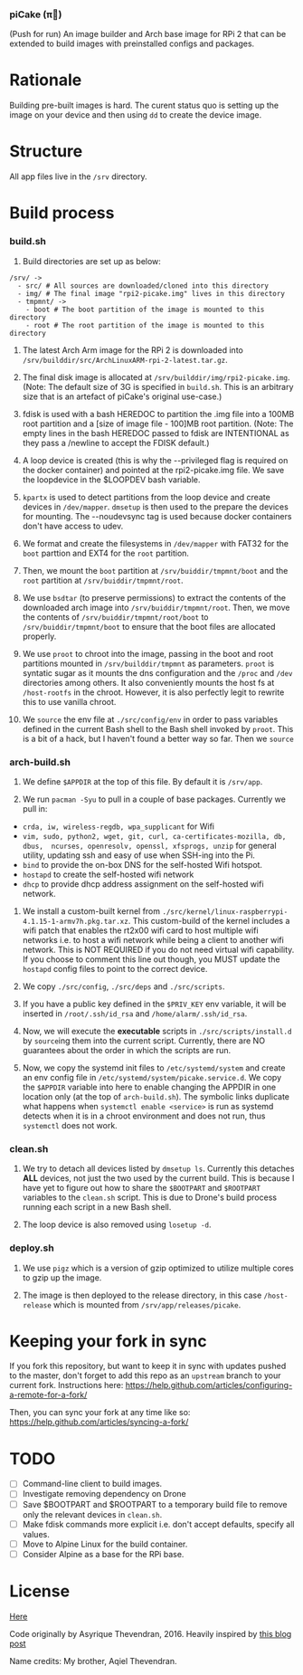 ### piCake (π:cake:)
(Push for run)
An image builder and Arch base image for RPi 2 that can be extended to build images with preinstalled configs and packages.

# Rationale
Building pre-built images is hard. The curent status quo is setting up the image on your device and then using `dd` to create the device image.

# Structure
All app files live in the `/srv` directory.

# Build process
### build.sh
1. Build directories are set up as below:
```
/srv/ ->
  - src/ # All sources are downloaded/cloned into this directory
  - img/ # The final image "rpi2-picake.img" lives in this directory
  - tmpmnt/ ->
    - boot # The boot partition of the image is mounted to this directory
    - root # The root partition of the image is mounted to this directory
```
1. The latest Arch Arm image for the RPi 2 is downloaded into `/srv/builddir/src/ArchLinuxARM-rpi-2-latest.tar.gz`.

1. The final disk image is allocated at `/srv/builddir/img/rpi2-picake.img`. (Note: The default size of 3G is specified in `build.sh`. This is an arbitrary size that is an artefact of piCake's original use-case.)

1. fdisk is used with a bash HEREDOC to partition the .img file into a 100MB root partition and a [size of image file - 100]MB root partition.
(Note: The empty lines in the bash HEREDOC passed to fdisk are INTENTIONAL as they pass a /newline to accept the FDISK default.)

1. A loop device is created (this is why the --privileged flag is required on the docker container) and pointed at the rpi2-picake.img file. We save the loopdevice in the $LOOPDEV bash variable.

1. `kpartx` is used to detect partitions from the loop device and create devices in `/dev/mapper`. `dmsetup` is then used to the prepare the devices for mounting. The --noudevsync tag is used because docker containers don't have access to udev.

1. We format and create the filesystems in `/dev/mapper` with FAT32 for the `boot` parttion and EXT4 for the `root` partition.

1. Then, we mount the `boot` partition at `/srv/buiddir/tmpmnt/boot` and the `root` partition at `/srv/buiddir/tmpmnt/root`.

1. We use `bsdtar` (to preserve permissions) to extract the contents of the downloaded arch image into `/srv/buiddir/tmpmnt/root`. Then,  we move the contents of `/srv/buiddir/tmpmnt/root/boot` to `/srv/buiddir/tmpmnt/boot` to ensure that the boot files are allocated properly.

1. We use `proot` to chroot into the image, passing in the boot and root partitions mounted in `/srv/builddir/tmpmnt` as parameters. `proot` is syntatic sugar as it mounts the dns configuration and the `/proc` and `/dev` directories among others. It also conveniently mounts the host fs at `/host-rootfs` in the chroot. However, it is also perfectly legit to rewrite this to use vanilla chroot.

1. We `source` the env file at `./src/config/env` in order to pass variables defined in the current Bash shell to the Bash shell invoked by `proot`. This is a bit of a hack, but I haven't found a better way so far. Then we `source`

### arch-build.sh
1. We define `$APPDIR` at the top of this file. By default it is `/srv/app`.

1. We run `pacman -Syu` to pull in a couple of base packages. Currently we pull in:
  - `crda, iw, wireless-regdb, wpa_supplicant` for Wifi
  - `vim, sudo, python2, wget, git, curl, ca-certificates-mozilla, db, dbus,  ncurses, openresolv, openssl, xfsprogs, unzip` for general utility, updating ssh and easy of use when SSH-ing into the Pi.
  - `bind` to provide the on-box DNS for the self-hosted Wifi hotspot.
  - `hostapd` to create the self-hosted wifi network
  - `dhcp` to provide dhcp address assignment on the self-hosted wifi network.

1. We install a custom-built kernel from `./src/kernel/linux-raspberrypi-4.1.15-1-armv7h.pkg.tar.xz`. This custom-build of the kernel includes a wifi patch that enables the rt2x00 wifi card to host multiple wifi networks i.e. to host a wifi network while being a client to another wifi network. This is NOT REQUIRED if you do not need virtual wifi capability. If you choose to comment this line out though, you MUST update the `hostapd` config files to point to the correct device.

1. We copy `./src/config`, `./src/deps` and `./src/scripts`.

1. If you have a public key defined in the `$PRIV_KEY` env variable, it will be inserted in `/root/.ssh/id_rsa` and `/home/alarm/.ssh/id_rsa`.

1. Now, we will execute the **executable** scripts in `./src/scripts/install.d` by `source`ing them into the current script. Currently, there are NO guarantees about the order in which the scripts are run.

1. Now, we copy the systemd init files to `/etc/systemd/system` and create an env config file in `/etc/systemd/system/picake.service.d`. We copy the `$APPDIR` variable into here to enable changing the APPDIR in one location only (at the top of `arch-build.sh`). The symbolic links duplicate what happens when `systemctl enable <service>` is run as systemd detects when it is in a chroot environment and does not run, thus `systemctl` does not work.

### clean.sh
1. We try to detach all devices listed by `dmsetup ls`. Currently this detaches **ALL** devices, not just the two used by the current build. This is because I have yet to figure out how to share the `$BOOTPART` and `$ROOTPART` variables to the `clean.sh` script. This is due to Drone's build process running each script in a new Bash shell.

1. The loop device is also removed using `losetup -d`.

### deploy.sh
1. We use `pigz` which is a version of gzip optimized to utilize multiple cores to gzip up the image.

1. The image is then deployed to the release directory, in this case `/host-release` which is mounted from `/srv/app/releases/picake`.

# Keeping your fork in sync

If you fork this repository, but want to keep it in sync with updates pushed to the master, don't forget to add this repo as an `upstream` branch to your current fork. Instructions here: https://help.github.com/articles/configuring-a-remote-for-a-fork/

Then, you can sync your fork at any time like so:
https://help.github.com/articles/syncing-a-fork/

# TODO
- [ ] Command-line client to build images.
- [ ] Investigate removing dependency on Drone
- [ ] Save $BOOTPART and $ROOTPART to a temporary build file to remove only the relevant devices in `clean.sh`.
- [ ] Make fdisk commands more explicit i.e. don't accept defaults, specify all values.
- [ ] Move to Alpine Linux for the build container.
- [ ] Consider Alpine as a base for the RPi base.

# License
[Here](https://github.com/asyrique/picake/blob/master/LICENSE)

Code originally by Asyrique Thevendran, 2016.
Heavily inspired by [this blog post](https://lionfacelemonface.wordpress.com/2015/04/18/raspberry-pi-build-environment-in-no-time-at-all/)

Name credits: My brother, Aqiel Thevendran.
